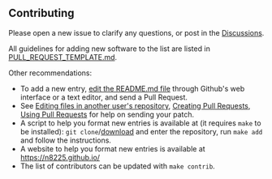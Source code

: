 ## Contributing

Please open a new issue to clarify any questions, or post in the [Discussions](https://github.com/oriedita/awesome-origami/discussions).

All guidelines for adding new software to the list are listed in [PULL_REQUEST_TEMPLATE.md](PULL_REQUEST_TEMPLATE.md).

Other recommendations:

- To add a new entry, [edit the README.md file](https://github.com/oriedita/awesome-origami/edit/main/README.md) through Github's web interface or a text editor, and send a Pull Request.
- See [Editing files in another user's repository](https://help.github.com/articles/editing-files-in-another-user-s-repository/), [Creating Pull Requests](https://help.github.com/articles/creating-a-pull-request/), [Using Pull Requests](https://help.github.com/articles/using-pull-requests/) for help on sending your patch.
- A script to help you format new entries is available at (it requires `make` to be installed): `git clone`/[download](https://github.com/oriedita/awesome-origami/archive/master.zip) and enter the repository, run `make add` and follow the instructions.
- A website to help you format new entries is available at https://n8225.github.io/
- The list of contributors can be updated with `make contrib`. 

